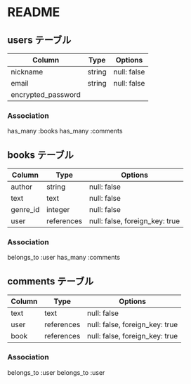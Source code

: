 # README

## users テーブル

| Column             | Type   | Options     |
| ------------------ | ------ | ----------- |
| nickname           | string | null: false |
| email              | string | null: false |
| encrypted_password |        |             |

### Association

has_many :books
has_many :comments

## books テーブル

| Column   | Type       | Options                        |
| -------- | ---------- | ------------------------------ |
| author   | string     | null: false                    |
| text     | text       | null: false                    |
| genre_id | integer    | null: false                    |
| user     | references | null: false, foreign_key: true |

### Association

belongs_to :user
has_many :comments


## comments テーブル
| Column | Type       | Options                        |
| ------ | ---------- | ------------------------------ |
| text   | text       | null: false                    |
| user   | references | null: false, foreign_key: true |
| book   | references | null: false, foreign_key: true |

### Association

belongs_to :user
belongs_to :user